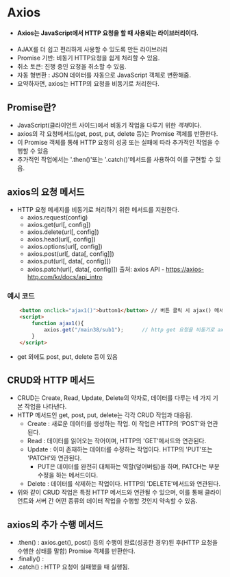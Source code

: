 # Axios
* #### Axios는 JavaScript에서 HTTP 요청을 할 때 사용되는 라이브러리이다.
* AJAX를 더 쉽고 편리하게 사용할 수 있도록 만든 라이브러리
* Promise 기반: 비동기 HTTP요청을 쉽게 처리할 수 있음.
* 취소 토큰: 진행 중인 요청을 취소할 수 있음.
* 자동 형변환 : JSON 데이터를 자동으로 JavaScript 객체로 변환해줌.
* 요약하자면, axios는 HTTP의 요청을 비동기로 처리한다.


## Promise란?
* JavaScript(클라이언트 사이드)에서 비동기 작업을 다루기 위한 *객체*이다.
* axios의 각 요청메서드(get, post, put, delete 등)는 Promise 객체를 반환한다.
* 이 Promise 객체를 통해 HTTP 요청의 성공 또는 실패에 따라 추가적인 작업을 수행할 수 있음
* 추가적인 작업에서는 '.then()'또는 '.catch()'메서드를 사용하여 이를 구현할 수 있음. 

## axios의 요청 메서드
* HTTP 요청 메세지를 비동기로 처리하기 위한 메서드를 지원한다. 
  * axios.request(config)
  * axios.get(url[, config])
  * axios.delete(url[, config])
  * axios.head(url[, config])
  * axios.options(url[, config])
  * axios.post(url[, data[, config]])
  * axios.put(url[, data[, config]])
  * axios.patch(url[, data[, config]])
출처: axios API - https://axios-http.com/kr/docs/api_intro

### 예시 코드
```html
    <button onclick="ajax1()">button1</button> // 버튼 클릭 시 ajax() 메서드 실행
    <script>
        function ajax1(){
            axios.get("/main38/sub1");      // http get 요청을 비동기로 axios에서 발생시킴
        }
    </script>
```
* get 외에도 post, put, delete 등이 있음

## CRUD와 HTTP 메서드
* CRUD는 Create, Read, Update, Delete의 약자로, 데이터를 다루는 네 가지 기본 작업을 나타낸다.
* HTTP 메서드인 get, post, put, delete는 각각 CRUD 작업과 대응됨.
    * Create : 새로운 데이터를 생성하는 작업. 이 작업은 HTTP의 'POST'와 연관된다.
    * Read : 데이터를 읽어오는 작어이며, HTTP의 'GET'메서드와 연관된다.
    * Update : 이미 존재하는 데이터를 수정하는 작업이다. HTTP의 'PUT'또는 'PATCH'와 연관된다.
      * PUT은 데이터를 완전히 대체하는 역할(덮어버림)을 하며, PATCH는 부분 수정을 하는 메서드이다.
    * Delete : 데이터를 삭제하는 작업이다. HTTP의 'DELETE'메서드와 연관된다.
* 위와 같이 CRUD 작업은 특정 HTTP 메서드와 연관될 수 있으며, 이를 통해 클라이언트와 서버 간 어떤 종류의 데이터 작업을 수행할 것인지 약속할 수 있음. 

## axios의 추가 수행 메서드
* .then() : axios.get(), post() 등의 수행이 완료(성공한 경우)된 후(HTTP 요청을 수행한 상태를 말함) Promise 객체를 반환한다.
* .finally() :
* .catch() : HTTP 요청이 실패했을 때 실행됨.